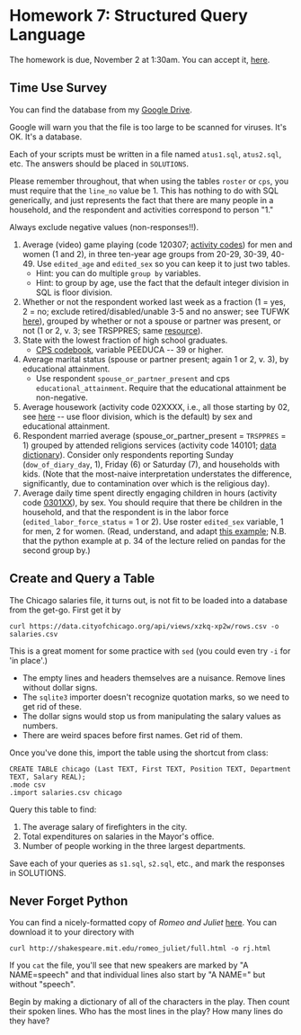 # Homework 7: Structured Query Language  

The homework is due, November 2 at 1:30am.  You can accept it, [here](https://classroom.github.com/assignment-invitations/de7acce809fc99f051f534d4b454ba0a).

## Time Use Survey

You can find the database from my [Google Drive](https://drive.google.com/uc?id=0B7GlTQC1GP2qUUZ3M3RCbl9raTg&export=download).

Google will warn you that the file is too large to be scanned for viruses.  It's OK.  It's a database.

Each of your scripts must be written in a file named `atus1.sql`, `atus2.sql`, etc.
The answers should be placed in `SOLUTIONS`.

Please remember throughout, that when using the tables `roster` or `cps`, you must require that the `line_no` value be 1.
This has nothing to do with SQL generically, and just represents the fact that there are many people in a household, and the respondent and activities correspond to person "1."

Always exclude negative values (non-responses!!).


1. Average (video) game playing (code 120307; [activity codes](http://www.bls.gov/tus/lexiconwex2015.pdf)) for men and women (1 and 2), in three ten-year age groups from 20-29, 30-39, 40-49.  Use `edited_age` and `edited_sex` so you can keep it to just two tables.
   * Hint: you can do multiple `group by` variables.
   * Hint: to group by age, use the fact that the default integer division in SQL is floor division.
2. Whether or not the respondent worked last week as a fraction (1 = yes, 2 = no; exclude retired/disabled/unable 3-5 and no answer; see TUFWK [here](http://www.bls.gov/tus/atusintcodebk15.pdf)), grouped by whether or not
   a spouse or partner was present, or not (1 or 2, v. 3; see TRSPPRES; same [resource](http://www.bls.gov/tus/atusintcodebk15.pdf)). 
3. State with the lowest fraction of high school graduates.
   * [CPS codebook](http://www.bls.gov/tus/atuscpscodebk15.pdf), variable PEEDUCA -- 39 or higher.
4. Average marital status (spouse or partner present; again 1 or 2, v. 3), by educational attainment.
   * Use respondent `spouse_or_partner_present` and cps `educational_attainment`.  Require that the educational attainment be non-negative.
5. Average housework (activity code 02XXXX, i.e., all those starting by 02, see [here](http://www.bls.gov/tus/lexiconwex2015.pdf) -- use floor division, which is the default) by sex and educational attainment.
6. Respondent married average (spouse_or_partner_present = `TRSPPRES` = 1) grouped by attended religions services (activity code 140101; [data dictionary](http://www.bls.gov/tus/lexiconwex2015.pdf)).  Consider only respondents reporting Sunday (`dow_of_diary_day`, 1), Friday (6) or Saturday (7), and households with kids.  (Note that the most-naive interpretation understates the difference, significantly, due to contamination over which is the religious day).
7. Average daily time spent directly engaging children in hours (activity code [0301XX](http://www.bls.gov/tus/lexiconwex2015.pdf)), by sex.  You should require that there be children in the household, and that the respondent is in the labor force (`edited_labor_force_status` = 1 or 2).  Use roster `edited_sex` variable, 1 for men, 2 for women.  (Read, understand, and adapt [this example](https://github.com/harris-ippp/lectures/blob/master/05/ex/child_engagement_ed.sql); N.B. that the python example at p. 34 of the lecture relied on pandas for the second group by.)

## Create and Query a Table

The Chicago salaries file, it turns out, is not fit to be loaded into a database from the get-go.  First get it by

```
curl https://data.cityofchicago.org/api/views/xzkq-xp2w/rows.csv -o salaries.csv
```

This is a great moment for some practice with `sed` (you could even try `-i` for 'in place'.)

* The empty lines and headers themselves are a nuisance.  Remove lines without dollar signs.
* The `sqlite3` importer doesn't recognize quotation marks, so we need to get rid of these.
* The dollar signs would stop us from manipulating the salary values as numbers.
* There are weird spaces before first names.  Get rid of them.

Once you've done this, import the table using the shortcut from class:

```
CREATE TABLE chicago (Last TEXT, First TEXT, Position TEXT, Department TEXT, Salary REAL);
.mode csv
.import salaries.csv chicago
```

Query this table to find:

1. The average salary of firefighters in the city.
2. Total expenditures on salaries in the Mayor's office.
3. Number of people working in the three largest departments.

Save each of your queries as `s1.sql`, `s2.sql`, etc., and mark the responses in SOLUTIONS.

## Never Forget Python

You can find a nicely-formatted copy of _Romeo and Juliet_ [here](http://shakespeare.mit.edu/romeo_juliet/full.html).
You can download it to your directory with 

```
curl http://shakespeare.mit.edu/romeo_juliet/full.html -o rj.html
```

If you `cat` the file, you'll see that new speakers are marked by "A NAME=speech"
and that individual lines also start by "A NAME=" but without "speech".

Begin by making a dictionary of all of the characters in the play.
Then count their spoken lines.
Who has the most lines in the play?  How many lines do they have?
